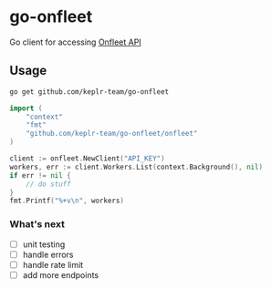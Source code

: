 # go-onfleet
Go client for accessing [Onfleet API](https://docs.onfleet.com/reference)

## Usage
```bash
go get github.com/keplr-team/go-onfleet
```

```go
import (
    "context"
    "fmt"
    "github.com/keplr-team/go-onfleet/onfleet"
)

client := onfleet.NewClient("API_KEY")
workers, err := client.Workers.List(context.Background(), nil)
if err != nil {
	// do stuff
}
fmt.Printf("%+v\n", workers)
```
### What's next

- [ ] unit testing
- [ ] handle errors
- [ ] handle rate limit
- [ ] add more endpoints
